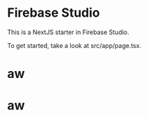 # Firebase Studio

This is a NextJS starter in Firebase Studio.

To get started, take a look at src/app/page.tsx.
# aw
# aw
